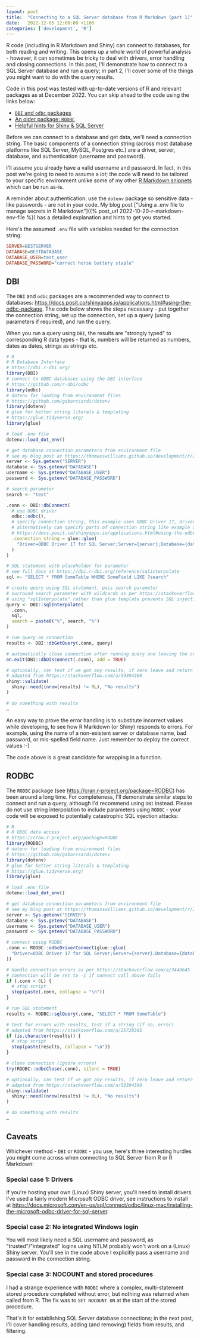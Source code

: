 ```yaml
---
layout: post
title:  "Connecting to a SQL Server database from R Markdown (part 1)"
date:   2022-12-05 12:00:00 +1100
categories: ['development', 'R']
---
```


R code (including in R Markdown and Shiny) can connect to databases, for both reading and writing. This opens up a whole world of powerful analysis - however, it can sometimes be tricky to deal with drivers, error handling and closing connections. In this post, I'll demonstrate how to connect to a SQL Server database and run a query; in part 2, I'll cover some of the things you might want to do with the query results.

Code in this post was tested with up-to-date versions of R and relevant packages as at December 2022. You can skip ahead to the code using the links below:

  - [`DBI` and `odbc` packages](#dbi)
  - [An older package: `RODBC`](#rodbc)
  - [Helpful hints for Shiny & SQL Server](#caveats)

Before we can connect to a database and get data, we'll need a connection string. The basic components of a connection string (across most database platforms like SQL Server, MySQL, Postgres etc.) are a driver, server, database, and authentication (username and password).

I'll assume you already have a valid username and password. In fact, in this post we're going to need to assume a _lot_; the code will need to be tailored to your specific environment unlike some of my other [R Markdown snippets](https://github.com/thomasswilliams/r-markdown-snippets) which can be run as-is.

A reminder about authentication: use the `dotenv` package so sensitive data - like passwords - are not in your code. My blog post ["Using a .env file to manage secrets in R Markdown"]({% post_url 2022-10-20-r-markdown-env-file %}) has a detailed explanation and hints to get you started.

Here's the assumed `.env` file with variables needed for the connection string:

```ini
SERVER=BESTSERVER
DATABASE=BESTDATABASE
DATABASE_USER=test_user
DATABASE_PASSWORD="correct horse battery staple"

```

## DBI

The `DBI` and `odbc` packages are a recommended way to connect to databases: <https://docs.posit.co/shinyapps.io/applications.html#using-the-odbc-package>. The code below shows the steps necessary - put together the connection string, set up the connection, set up a query (using parameters if required), and run the query.

When you run a query using `DBI`, the results are "strongly typed" to corresponding R data types - that is, numbers will be returned as numbers, dates as dates, strings as strings etc.

```R
# R
# R Database Interface
# https://dbi.r-dbi.org/
library(DBI)
# connect to ODBC databases using the DBI interface
# https://github.com/r-dbi/odbc
library(odbc)
# dotenv for loading from environment files
# https://github.com/gaborcsardi/dotenv
library(dotenv)
# glue for better string literals & templating
# https://glue.tidyverse.org/
library(glue)

# load .env file
dotenv::load_dot_env()

# get database connection parameters from environment file
# see my blog post at https://thomasswilliams.github.io/development/r/2022/10/20/r-markdown-env-file.html
server <- Sys.getenv("SERVER")
database <- Sys.getenv("DATABASE")
username <- Sys.getenv("DATABASE_USER")
password <- Sys.getenv("DATABASE_PASSWORD")

# search parameter
search <- "test"

.conn <- DBI::dbConnect(
  # use ODBC driver
  odbc::odbc(),
  # specify connection string, this example uses ODBC Driver 17, driver needs to be installed
  # alternatively can specify parts of connection string like example at:
  # https://docs.posit.co/shinyapps.io/applications.html#using-the-odbc-package
  .connection_string = glue::glue(
    "Driver=ODBC Driver 17 for SQL Server;Server={server};Database={database};UID={username};PWD={password};APP=test-r"
  )
)

# SQL statement with placeholder for parameter
# see full docs at https://dbi.r-dbi.org/reference/sqlinterpolate
sql <- "SELECT * FROM SomeTable WHERE SomeField LIKE ?search"

# create query using SQL statement, pass search parameter
# surround search parameter with wildcards as per https://stackoverflow.com/a/58272408
# using "sqlInterpolate" rather than glue template prevents SQL injection
query <- DBI::sqlInterpolate(
  .conn,
  sql,
  search = paste0("%", search, "%")
)

# run query on connection
results <- DBI::dbGetQuery(.conn, query)

# automatically close connection after running query and leaving the current function
on.exit(DBI::dbDisconnect(.conn), add = TRUE)

# optionally, can test if we got any results, if zero leave and return message
# adapted from https://stackoverflow.com/a/59394360
shiny::validate(
  shiny::need((nrow(results) != 0L), "No results")
)

# do something with results
…
```

An easy way to prove the error handling is to substitute incorrect values while developing, to see how R Markdown (or Shiny) responds to errors. For example, using the name of a non-existent server or database name, bad password, or mis-spelled field name. Just remember to deploy the correct values :-)

The code above is a great candidate for wrapping in a function.

## RODBC

The `RODBC` package (see <https://cran.r-project.org/package=RODBC>) has been around a long time. For completeness, I'll demonstrate similar steps to connect and run a query, although I'd recommend using `DBI` instead. Please do not use string interpolation to include parameters using `RODBC` - your code will be exposed to potentially catastrophic SQL injection attacks:

```R
# R
# R ODBC data access
# https://cran.r-project.org/package=RODBC
library(RODBC)
# dotenv for loading from environment files
# https://github.com/gaborcsardi/dotenv
library(dotenv)
# glue for better string literals & templating
# https://glue.tidyverse.org/
library(glue)

# load .env file
dotenv::load_dot_env()

# get database connection parameters from environment file
# see my blog post at https://thomasswilliams.github.io/development/r/2022/10/20/r-markdown-env-file.html
server <- Sys.getenv("SERVER")
database <- Sys.getenv("DATABASE")
username <- Sys.getenv("DATABASE_USER")
password <- Sys.getenv("DATABASE_PASSWORD")

# connect using RODBC
.conn <- RODBC::odbcDriverConnect(glue::glue(
  "Driver=ODBC Driver 17 for SQL Server;Server={server};Database={database};UID={username};PWD={password};APP=test-r"
))

# handle connection errors as per https://stackoverflow.com/a/3440645
# connection will be set to -1 if connect call above fails
if (.conn < 0L) {
  # stop script
  stop(paste(.conn, collapse = "\n"))
}

# run SQL statement
results <- RODBC::sqlQuery(.conn, "SELECT * FROM SomeTable")

# test for errors with results, test if a string (if so, error)
# adapted from https://stackoverflow.com/a/25728365
if (is.character(results)) {
  # stop script
  stop(paste(results, collapse = "\n"))
}

# close connection (ignore errors)
try(RODBC::odbcClose(.conn), silent = TRUE)

# optionally, can test if we got any results, if zero leave and return message
# adapted from https://stackoverflow.com/a/59394360
shiny::validate(
  shiny::need((nrow(results) != 0L), "No results")
)

# do something with results
…
```

## Caveats

Whichever method - `DBI` or `RODBC` - you use, here's three interesting hurdles you might come across when connecting to SQL Server from R or R Markdown:

### Special case 1: Drivers

If you're hosting your own (Linux) Shiny server, you'll need to install drivers. I've used a fairly modern Microsoft ODBC driver, see instructions to install at <https://docs.microsoft.com/en-us/sql/connect/odbc/linux-mac/installing-the-microsoft-odbc-driver-for-sql-server>.

### Special case 2: No integrated Windows login

You will most likely need a SQL username and password, as "trusted"/"integrated" logins using NTLM probably won't work on a (Linux) Shiny server. You'll see in the code above I explicitly pass a username and password in the connection string.

### Special case 3: NOCOUNT and stored procedures

I had a strange experience with `RODBC` where a complex, multi-statement stored procedure completed without error, but nothing was returned when called from R. The fix was to `SET NOCOUNT ON` at the start of the stored procedure.

That's it for establishing SQL Server database connections; in the next post, I'll cover handling results, adding (and removing) fields from results, and filtering.
